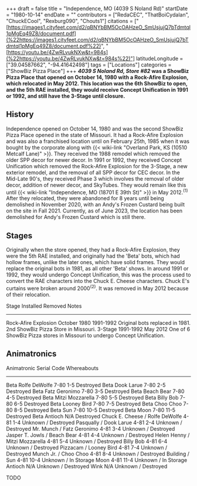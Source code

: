 +++
draft = false
title = "Independence, MO (4039 S Noland Rd)"
startDate = "1980-10-14"
endDate = ""
contributors = ["RedaCEC", "ThatBoiCydalan", "ChuckECool", "Rexburg090", "Chouts1"]
citations = ["[https://images1.cityfeet.com/d2/qBNYbBM5OcOAHzeO_SmUsjujQ7bTdmtql1pMgEq49Z8/document.pdf](%22https://images1.cityfeet.com/d2/qBNYbBM5OcOAHzeO_SmUsjujQ7bTdmtql1pMgEq49Z8/document.pdf%22)", "[https://youtu.be/4ZwRLvukNXw&t=984s](%22https://youtu.be/4ZwRLvukNXw&t=984s%22)"]
latitudeLongitude = ["39.04587662", "-94.41642498"]
tags = ["Locations"]
categories = ["ShowBiz Pizza Place"]
+++
***4039 S Noland Rd, Store #82* was a ShowBiz Pizza Place that opened on October 14, 1980 with a Rock-Afire Explosion, which relocated in May 2012.
This location was the 6th ShowBiz to open, and the 5th RAE installed, they would receive Concept Unification in 1991 or 1992, and still have the 3-Stage until closure.**

## History

Independence opened on October 14, 1980 and was the second ShowBiz Pizza Place opened in the state of Missouri. It had a Rock-Afire Explosion and was also a franchised location until on February 25th, 1985 when it was bought by the corporate along with {{< wiki-link "Overland Park, KS (10510 Metcalf Lane)" >}}. They received the 1988 remodel which removed the older SPP decor for newer decor. In 1991 or 1992, they received Concept Unification which removed the Rock-Afire Explosion for the 3-Stage, a new exterior remodel, and the removal of all SPP decor for CEC decor. In the Mid-Late 90's, they received Phase 3 which involves the removal of older decor, addition of newer decor, and SkyTubes. They would remain like this until {{< wiki-link "Independence, MO (18701 E 39th St)" >}} in May 2012.<sup>(1)</sup> After they relocated, they were abandoned for 8 years until being demolished in November 2020, with an Andy's Frozen Custard being built on the site in Fall 2021. Currently, as of June 2023, the location has been demolished for Andy's Frozen Custard which is still there.

## Stages

Originally when the store opened, they had a Rock-Afire Explosion, they were the 5th RAE installed, and originally had the 'Beta' bots, which had hollow frames, unlike the later ones, which have solid frames. They would replace the original bots in 1981, as all other 'Beta' shows. In around 1991 or 1992, they would undergo Concept Unification, this was the process used to convert the RAE characters into the Chuck E. Cheese characters. Chuck E's curtains were broken around 2000<sup>(2)</sup>. It was removed in May 2012 because of their relocation.

  Stage                  Installed      Removed     Notes
  ---------------------- -------------- ----------- ---------------------------------------------------------------------------
  Rock-Afire Explosion   October 1980   1991-1992   Original bots replaced in 1981. 2nd ShowBiz Pizza Store in Missouri.
  3-Stage                1991-1992      May 2012    One of 6 ShowBiz Pizza stores in Missouri to undergo Concept Unification.

## Animatronics

  Animatronic                       Serial Code   Whereabouts
  --------------------------------- ------------- ----------------------
  Beta Rolfe DeWolfe                7-80 1-5      Destroyed
  Beta Dook Larue                   7-80 2-5      Destroyed
  Beta Fatz Geronimo                7-80 3-5      Destroyed
  Beta Beach Bear                   7-80 4-5      Destroyed
  Beta Mitzi Mozzarella             7-80 5-5      Destroyed
  Beta Billy Bob                    7-80 6-5      Destroyed
  Beta Looney Bird                  7-80 7-5      Destroyed
  Beta Choo Choo                    7-80 8-5      Destroyed
  Beta Sun                          7-80 10-5     Destroyed
  Beta Moon                         7-80 11-5     Destroyed
  Beta Antioch                      N/A           Destroyed
  Chuck E. Cheese / Rolfe DeWolfe   4-81 1-4      Unknown / Destroyed
  Pasqually / Dook Larue            4-81 2-4      Unknown / Destroyed
  Mr. Munch / Fatz Geronimo         4-81 3-4      Unknown / Destroyed
  Jasper T. Jowls / Beach Bear      4-81 4-4      Unknown / Destroyed
  Helen Henny / Mitzi Mozzarella    4-81 5-4      Unknown / Destroyed
  Billy Bob                         4-81 6-4      Unknown / Destroyed
  Pizzacam / Looney Bird            4-81 7-4      Unknown / Destroyed
  Munch Jr. / Choo Choo             4-81 8-4      Unknown / Destroyed
  Building / Sun                    4-81 10-4     Unknown / In Storage
  Moon                              4-81 11-4     Unknown / In Storage
  Antioch                           N/A           Unknown / Destroyed
  Wink                              N/A           Unknown / Destroyed

TODO
